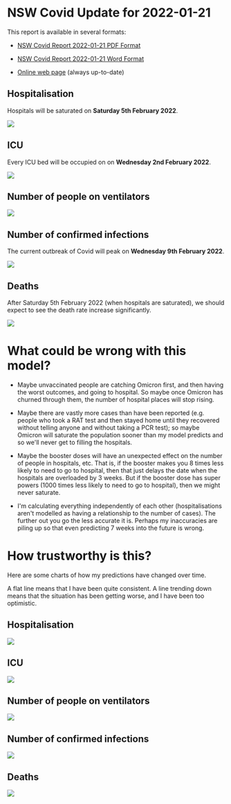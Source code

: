 # NSW Covid Update for 2022-01-21

This report is available in several formats:

- [NSW Covid Report 2022-01-21 PDF Format](https://github.com/solresol/yet-another-pandemic-prediction/raw/main/output/2022-01-21/nsw-covid-report-2022-01-21.pdf)

- [NSW Covid Report 2022-01-21 Word Format](https://github.com/solresol/yet-another-pandemic-prediction/raw/main/output/2022-01-21/nsw-covid-report-2022-01-21.docx)

- [Online web page](https://github.com/solresol/yet-another-pandemic-prediction/tree/main/output/README.md) (always up-to-date)


## Hospitalisation

Hospitals will be saturated on **Saturday 5th February 2022**.

![](2022-01-21/hospitalisation.png)

## ICU

Every ICU bed will be occupied on on **Wednesday 2nd February 2022**.


![](2022-01-21/icu.png)

## Number of people on ventilators

![](2022-01-21/ventilators.png)

## Number of confirmed infections

The current outbreak of Covid will peak on **Wednesday 9th February 2022**.

![](2022-01-21/infection.png)

## Deaths

After Saturday 5th February 2022 (when hospitals are saturated), we should expect to see the death rate increase significantly.


![](2022-01-21/deaths.png)


# What could be wrong with this model?

- Maybe unvaccinated people are catching Omicron first, and then having the worst outcomes, and going to hospital. So maybe once Omicron has churned through them, the number of hospital places will stop rising.

- Maybe there are vastly more cases than have been reported (e.g. people who took a RAT test and then stayed home until they recovered without telling anyone and without taking a PCR test); so maybe Omicron will saturate the population sooner than my model predicts and so we'll never get to filling the hospitals.

- Maybe the booster doses will have an unexpected effect on the number of people in hospitals, etc. That is, if the booster makes you 8 times less likely to need to go to hospital, then that just delays the date when the hospitals are overloaded by 3 weeks. But if the booster dose has super powers (1000 times less likely to need to go to hospital), then we might never saturate.

- I'm calculating everything independently of each other (hospitalisations aren't modelled as having a relationship to the number of cases). The further out you go the less accurate it is. Perhaps my inaccuracies are piling up so that even predicting 7 weeks into the future is wrong.

# How trustworthy is this?

Here are some charts of how my predictions have changed over time.

A flat line means that I have been quite consistent. A line trending down means that the situation
has been getting worse, and I have been too optimistic.

## Hospitalisation

![](2022-01-21/historical/hospitalisation.png)

## ICU

![](2022-01-21/historical/icu.png)

## Number of people on ventilators

![](2022-01-21/historical/ventilators.png)

## Number of confirmed infections

![](2022-01-21/historical/infection.png)

## Deaths

![](2022-01-21/historical/deaths.png)


